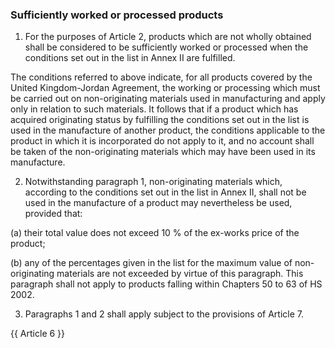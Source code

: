 ### Sufficiently worked or processed products

1. For the purposes of Article 2, products which are not wholly obtained shall be considered to be sufficiently worked or processed when the conditions set out in the list in Annex II are fulfilled.

The conditions referred to above indicate, for all products covered by the United Kingdom-Jordan Agreement, the working or processing which must be carried out on non-originating materials used in manufacturing and apply only in relation to such materials. It follows that if a product which has acquired originating status by fulfilling the conditions set out in the list is used in the manufacture of another product, the conditions applicable to the product in which it is incorporated do not apply to it, and no account shall be taken of the non-originating materials which may have been used in its manufacture.

2. Notwithstanding paragraph 1, non-originating materials which, according to the conditions set out in the list in Annex II, shall not be used in the manufacture of a product may nevertheless be used, provided that:

(a) their total value does not exceed 10 % of the ex-works price of the product;

(b) any of the percentages given in the list for the maximum value of non-originating materials are not exceeded by virtue of this paragraph.  This paragraph shall not apply to products falling within Chapters 50 to 63 of HS 2002.

3. Paragraphs 1 and 2 shall apply subject to the provisions of Article 7.

{{ Article 6 }}
